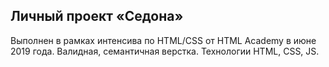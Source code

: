 ## Личный проект «Седона»

Выполнен в рамках интенсива по HTML/CSS от HTML Academy в июне 2019 года. Валидная, семантичная верстка. Технологии HTML, CSS, JS.
